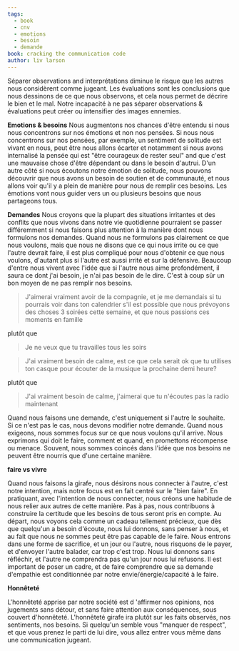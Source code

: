 ```yaml
---
tags:
  - book
  - cnv
  - emotions
  - besoin
  - demande
book: cracking the communication code
author: liv larson
---
```



Séparer observations and interprétations diminue le risque que les autres nous considèrent  comme jugeant.
Les évaluations sont les conclusions que nous dessinons de ce que nous observons, et cela nous permet de décrire le bien et le mal.
Notre incapacité à ne pas séparer observations & évaluations peut créer ou intensifier des images ennemies.

**Emotions & besoins**
Nous augmentons nos chances d'être entendu si nous nous concentrons sur nos émotions et non nos pensées. Si nous nous concentrons sur nos pensées, par exemple, un sentiment de solitude est vivant en nous, peut être nous allons écarter et notamment si nous avons internalisé la pensée qui est "être courageux de rester seul" and que c'est une mauvaise chose d'être dépendant ou dans le besoin d'autrui. D'un autre côté si nous écoutons notre émotion de solitude, nous pouvons découvrir que nous avons un besoin de soutien et de  communauté, et nous allons voir qu'il y a plein de manière pour nous de remplir ces besoins. Les émotions vont nous guider vers un ou plusieurs besoins que nous partageons tous.

**Demandes**
Nous croyons que la plupart des situations irritantes et des conflits que nous vivons dans notre vie quotidienne pourraient se passer différemment si nous faisons plus attention à la manière dont nous formulons nos demandes.
Quand nous ne formulons pas clairement ce que nous voulons, mais que nous ne disons que ce qui nous irrite ou ce que l'autre devrait faire, il est plus compliqué pour nous d'obtenir ce que nous voulons, d'autant plus si l'autre est aussi irrité et sur la défensive.
Beaucoup d'entre nous vivent avec l'idée que si l'autre nous aime profondément, il saura ce dont j'ai besoin, je n'ai pas besoin de le dire. C'est à coup sûr un bon moyen de ne pas remplir nos besoins.

> J'aimerai vraiment avoir de la compagnie, et je me demandais si tu pourrais voir dans ton calendrier s'il est possible que nous prévoyons des choses 3 soirées cette semaine, et que nous passions ces moments en famille

plutôt que 

> Je ne veux que tu travailles tous les soirs

> J'ai vraiment besoin de calme, est ce que cela serait ok que tu utilises ton casque pour écouter de la musique la prochaine demi heure?

plutôt que

> J'ai vraiment besoin de calme, j'aimerai que tu n'écoutes pas la radio maintenant

Quand nous faisons une demande, c'est uniquement si l'autre le souhaite. Si ce n'est pas le cas, nous devons modifier notre demande.
Quand nous exigeons, nous sommes focus sur ce que nous voulons qu'il arrive. Nous exprimons qui doit le faire, comment et quand, en promettons récompense ou menace. Souvent, nous sommes coincés dans l'idée que nos besoins ne peuvent être nourris que d'une certaine manière.

**faire vs vivre**

Quand nous faisons la girafe, nous désirons nous connecter à l'autre, c'est notre intention, mais notre focus est en fait centré sur le "bien faire".
En pratiquant, avec l'intention de nous connecter, nous créons une habitude de nous relier aux autres de cette manière. Pas à pas, nous contribuons à construire la certitude que les besoins de tous seront pris en compte.
Au départ, nous voyons cela comme un cadeau tellement précieux, que dès que quelqu'un a besoin d'écoute, nous lui donnons, sans penser à nous, et au fait que nous ne sommes peut être pas capable de le faire. Nous entrons dans une forme de sacrifice, et un jour ou l'autre, nous risquons de le payer, et d'envoyer l'autre balader, car trop c'est trop. Nous lui donnons sans réfléchir, et l'autre ne comprendra pas qu'un jour nous lui refusons.
Il est important de poser un cadre, et de faire comprendre que sa demande d'empathie est conditionnée par notre envie/énergie/capacité à le faire.

**Honnêteté** 

L'honnêteté apprise par notre société est d 'affirmer nos opinions, nos jugements sans détour, et sans faire attention aux conséquences, sous couvert d'honnêteté. 
L'honnêteté girafe ira plutôt sur les faits observés, nos sentiments, nos besoins.
Si quelqu'un semble vous "manquer de respect", et que vous prenez le parti de lui dire, vous allez entrer vous même dans une communication jugeant.